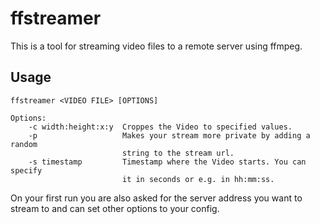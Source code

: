 # ffstreamer
This is a tool for streaming video files to a remote server using ffmpeg.

## Usage

````
ffstreamer <VIDEO FILE> [OPTIONS]
````
````
Options:
	-c width:height:x:y  Croppes the Video to specified values.
	-p                   Makes your stream more private by adding a random
	                     string to the stream url.
	-s timestamp         Timestamp where the Video starts. You can specify
	                     it in seconds or e.g. in hh:mm:ss.
````
On your first run you are also asked for the server address you want to stream to and can set other options to your config.
